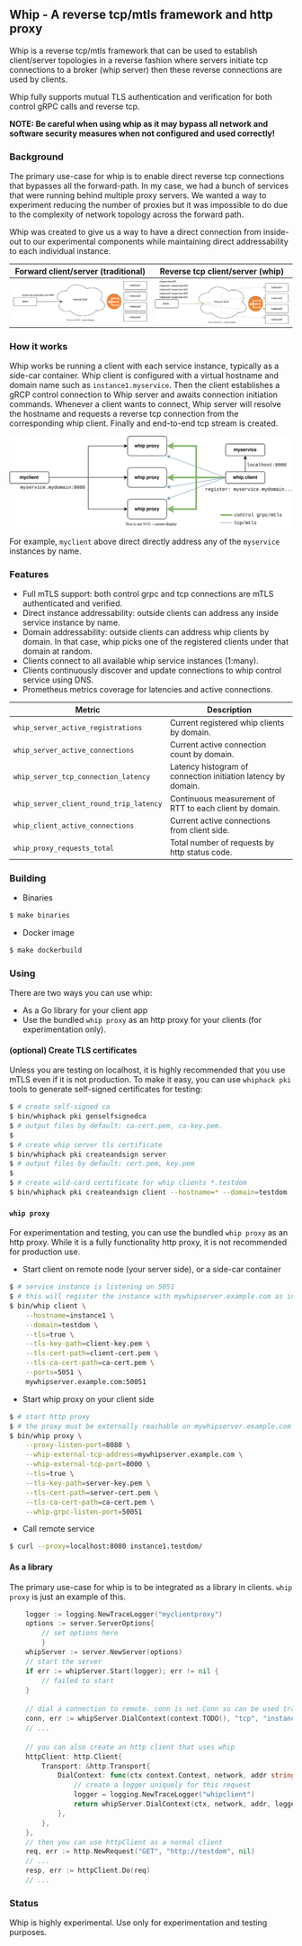 Whip - A reverse tcp/mtls framework and http proxy
---

Whip is a reverse tcp/mtls framework that can be used to establish client/server topologies in a reverse fashion where servers initiate tcp connections to a broker (whip server) then these reverse connections are used by clients.

Whip fully supports mutual TLS authentication and verification for both control gRPC calls and reverse tcp.

**NOTE: Be careful when using whip as it may bypass all network and software security measures when not configured and used correctly!**

### Background

The primary use-case for whip is to enable direct reverse tcp connections that bypasses all the forward-path. In my case, we had a bunch of services that were running behind multiple proxy servers. We wanted a way to experiment reducing the number of proxies but it was impossible to do due to the complexity of network topology across the forward path.

Whip was created to give us a way to have a direct connection from inside-out to our experimental components while maintaining direct addressability to each individual instance.

|Forward client/server (traditional)|Reverse tcp client/server (whip)|
|-|-|
|![forward](docs/images/instances-forward.svg)|![forward](docs/images/instances-reverse.svg)|

### How it works
Whip works be running a client with each service instance, typically as a side-car container. Whip client is configured with a virtual hostname and domain name such as `instance1.myservice`. Then the client establishes a gRCP control connection to Whip server and awaits connection initiation commands. Whenever a client wants to connect, Whip server will resolve the hostname and requests a reverse tcp connection from the corresponding whip client. Finally and end-to-end tcp stream is created.

![diagram](docs/images/whip.svg)

For example, `myclient` above direct directly address any of the `myservice` instances by name.

### Features

* Full mTLS support: both control grpc and tcp connections are mTLS authenticated and verified.
* Direct instance addressability: outside clients can address any inside service instance by name.
* Domain addressability: outside clients can address whip clients by domain. In that case, whip picks one of the registered clients under that domain at random.
* Clients connect to all available whip service instances (1:many).
* Clients continuously discover and update connections to whip control service using DNS.
* Prometheus metrics coverage for latencies and active connections.

|Metric|Description|
|-|-|
|`whip_server_active_registrations`|Current registered whip clients by domain.|
|`whip_server_active_connections`|Current active connection count by domain.|
|`whip_server_tcp_connection_latency`|Latency histogram of connection initiation latency by domain.|
|`whip_server_client_round_trip_latency`|Continuous measurement of RTT to each client by domain.|
|`whip_client_active_connections`|Current active connections from client side.|
|`whip_proxy_requests_total`|Total number of requests by http status code.|

### Building

* Binaries

```bash
$ make binaries
```

* Docker image

```bash
$ make dockerbuild
```

### Using

There are two ways you can use whip:
* As a Go library for your client app
* Use the bundled `whip proxy` as an http proxy for your clients (for experimentation only).

#### (optional) Create TLS certificates

Unless you are testing on localhost, it is highly recommended that you use mTLS even if it is not production. To make it easy, you can use `whiphack pki` tools to generate self-signed certificates for testing:
```bash
$ # create self-signed ca
$ bin/whiphack pki genselfsignedca
$ # output files by default: ca-cert.pem, ca-key.pem.
$
$ # create whip server tls certificate
$ bin/whiphack pki createandsign server
$ # output files by default: cert.pem, key.pem
$
$ # create wild-card certificate for whip clients *.testdom
$ bin/whiphack pki createandsign client --hostname=* --domain=testdom
```

#### `whip proxy`

For experimentation and testing, you can use the bundled `whip proxy` as an http proxy. While it is a fully functionality http proxy, it is not recommended for production use.

* Start client on remote node (your server side), or a side-car container
```bash
$ # service instance is listening on 5051
$ # this will register the instance with mywhipserver.example.com as instance1.testdom
$ bin/whip client \
    --hostname=instance1 \
    --domain=testdom \
    --tls=true \
    --tls-key-path=client-key.pem \
    --tls-cert-path=client-cert.pem \
    --tls-ca-cert-path=ca-cert.pem \
    --ports=5051 \
    mywhipserver.example.com:50051
```

* Start whip proxy on your client side
```bash
$ # start http proxy
$ # the proxy must be externally reachable on mywhipserver.example.com ports 8000 (tcp) and 50051 (grpc)
$ bin/whip proxy \
    --proxy-listen-port=8080 \
    --whip-external-tcp-address=mywhipserver.example.com \
    --whip-external-tcp-port=8000 \
    --tls=true \
    --tls-key-path=server-key.pem \
    --tls-cert-path=server-cert.pem \
    --tls-ca-cert-path=ca-cert.pem \
    --whip-grpc-listen-port=50051
```

* Call remote service
```bash
$ curl --proxy=localhost:8080 instance1.testdom/
```

#### As a library

The primary use-case for whip is to be integrated as a library in clients. `whip proxy` is just an example of this.

```Go
    logger := logging.NewTraceLogger("myclientproxy")
    options := server.ServerOptions{
        // set options here
        }
    whipServer := server.NewServer(options)
    // start the server
    if err := whipServer.Start(logger); err != nil {
        // failed to start
    }

    // dial a connection to remote. conn is net.Conn so can be used transparently
    conn, err := whipServer.DialContext(context.TODO(), "tcp", "instance1.testdom")
    // ...

    // you can also create an http client that uses whip
    httpClient: http.Client{
        Transport: &http.Transport{
            DialContext: func(ctx context.Context, network, addr string) (net.Conn, error) {
                // create a logger uniquely for this request
                logger = logging.NewTraceLogger("whipclient")
                return whipServer.DialContext(ctx, network, addr, logger)
            },
        },
    },
    // then you can use httpClient as a normal client
    req, err := http.NewRequest("GET", "http://testdom", nil)
    // ...
    resp, err := httpClient.Do(req)
    // ...
```

### Status
Whip is highly experimental. Use only for experimentation and testing purposes.
